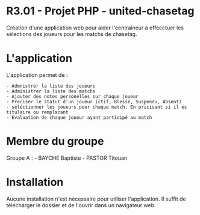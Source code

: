 # R3.01 - Projet PHP - united-chasetag

Création d'une application web pour aider l'eentraineur à effecctuer les sélections des joueurs pour les matchs de chasetag.

# L'application

L'application permet de : 
    
    - Admnistrer la liste des joueurs
    - Administrer la liste des matchs
    - Ajouter des notes personelles sur chaque joueur 
    - Preciser le statut d'un joueur (ctif, Blessé, Suspendu, Absent)
    - séléctionner les joueurs pour chaque match. En pricisant si il es titulaire ou remplacant
    - Evaluation de chaque joueur ayant participé au match

# Membre du groupe
Groupe A :
    - BAYCHE Baptiste
    - PASTOR Titouan

# Installation

Aucune installation n'est nécessaire pour utiliser l'application. Il suffit de télécharger le dossier et de l'ouvrir dans un navigateur web.